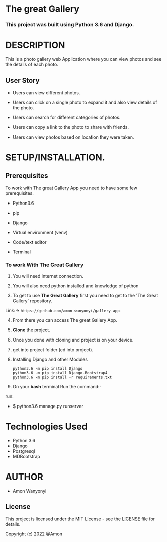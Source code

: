 # The great Gallery

### **This project was built using Python 3.6  and Django.** 


# DESCRIPTION

This is a photo gallery web Application where you can view photos and see the details of each photo. 

## User Story

- Users can view different photos. 

- Users can click on a single photo to expand it and also view details of the photo.

- Users can search for different categories of photos.

-  Users can copy a link to the photo to share with friends. 

-  Users can view photos based on location they were taken. 


# **SETUP/INSTALLATION.**
## Prerequisites

To work with The great Gallery App you need to have some few prerequisites.

- Python3.6

- pip

- Django 

- Virtual environment (venv)

- Code/text editor

- Terminal


### **To work With The Great Gallery**

1. You will need Internet connection.

2. You will also need python installed and knowledge of python

3. To get to use **The Great Gallery** first you need to get to the 'The Great Gallery' repository. 

Link:-> ```https://github.com/amon-wanyonyi/gallery-app```

4. From there you can access The great Gallery App.

5. **Clone** the project.

6. Once you done with cloning and project is on your device.

7. get into project folder (cd into project).

8. Installing Django and other Modules

    `python3.6 -m pip install Django` <br>
    `python3.6 -m pip install Django-Bootstrap4` <br>
    `python3.6 -m pip install -r requirements.txt`

9. On your **bash** terminal Run the command:- 

run: 
* $ python3.6 manage.py runserver

# Technologies Used

* Python 3.6
* Django
* Postgresql
* MDBootstrap


# AUTHOR

* Amon Wanyonyi

## License
This project is licensed under the MIT License - see the [LICENSE](LICENSE) file for details.

Copyright (c) 2022 @Amon